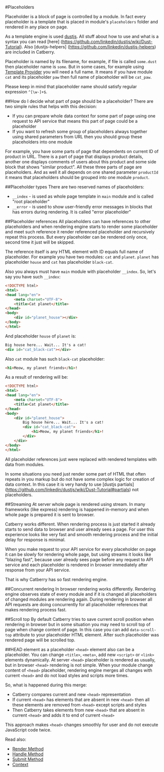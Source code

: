 #Placeholders

Placeholder is a block of page is controlled by a module. In fact every
placeholder is a template that is placed in module's `placeholders` folder and 
rendered in any place on page.

As a template engine is used [dustjs](https://github.com/linkedin/dustjs).
All stuff about how to use and what is a syntax you can read [here]
(https://github.com/linkedin/dustjs/wiki/Dust-Tutorial). Also [dustjs-helpers]
(https://github.com/linkedin/dustjs-helpers) are included in Catberry.

Placeholder is named by its filename, for example, if file is called `some.dust`
then placeholder name is `some`. But in some cases, for example using 
[Template Provider](../services/userland/template-provider.md) you will need 
a full name. It means if you have module `cat` and its placeholder `paw` then 
full name of placeholder will be `cat_paw`.
 
Please keep in mind that placeholder name should satisfy regular expression
`^[\w-]+$`.

##How do I decide what part of page should be a placeholder?
There are two simple rules that helps with this decision:

* If you can prepare whole data context for some part of page using one request 
to API service that means this part of page could be a placeholder
* If you want to refresh some group of placeholders always together using 
shared parameters from URL then you should group these placeholders into 
one module

For example, you have some parts of page that dependents on current ID of 
product in URL. There is a part of page that displays product details, 
another one displays comments of users about this product and some side block 
that shows "similar product". All these three parts of page are placeholders.
And as well it all depends on one shared parameter `productId` it means that
placeholders should be grouped into one module `product`.

##Placeholder types
There are two reserved names of placeholders:

* `__index` - is used as whole page template in `main` module and 
is called "root placeholder"
* `__error` - is used to show user-friendly error messages in blocks that has 
errors during rendering. It is called "error placeholder"

##Placeholder references
All placeholders can have references to other placeholders and when rendering
engine starts to render some placeholder and meet such reference it render
referenced placeholder and recursively repeat this process. 
But every placeholder can be rendered only once, second time it just will be
skipped.

The reference itself is any HTML element with ID equals full name 
of placeholder. For example you have two modules: `cat` and `planet`. 
`planet` has placeholder `house` and `cat` has placeholder `black-cat`.

Also you always must have `main` module with placeholder `__index`.
So, let's say you have such `__index`:

```html
<!DOCTYPE html>
<html>
<head lang="en">
    <meta charset="UTF-8">
    <title>Cat planet</title>
</head>
<body>
	<div id="planet_house"></div>
</body>
</html>
```

And placeholder `house` of `planet` is:
```html
Big house here... Wait... It's a cat!
<div id="cat_black-cat"></div>
```

Also `cat` module has such `black-cat` placeholder:
```html
<h1>Meow, my planet friends</h1>!
```

As a result of rendering will be:

```html
<!DOCTYPE html>
<html>
<head lang="en">
    <meta charset="UTF-8">
    <title>Cat planet</title>
</head>
<body>
	<div id="planet_house">
		Big house here... Wait... It's a cat!
		<div id="cat_black-cat">
			<h1>Meow, my planet friends</h1>!
		</div>
	</div>
</body>
</html>
```

All placeholder references just were replaced with rendered templates with data
from modules.

In some situations you need just render some part of HTML that often repeats
in you markup but do not have some complex logic for creation of data context.
In this case it is very handy to use [dustjs partials]
(https://github.com/linkedin/dustjs/wiki/Dust-Tutorial#partials) 
not placeholders.
 
##Streaming
At server whole page is rendered using stream. In many frameworks (like express)
rendering is happened in-memory and when whole page is prepared 
it is sent to browser.

Catberry works different. When rendering process is just started it already 
starts to send data to browser and user already sees a page. 
For user this experience looks like very fast and smooth rendering process and 
the initial delay for response is minimal.

When you make request to your API service for every placeholder on page it can
be slowly for rendering whole page, but using streams it looks like "blazing
fast", because user already sees page before any request to API service and each 
placeholder is rendered in browser immediately after response from your API 
service.

That is why Catberry has so fast rendering engine.

##Concurrent rendering
In browser rendering works differently. Rendering engine observes state of
every module and if it is changed all placeholders of changed modules are 
rendering again. During rendering in browser all API requests are doing 
concurrently for all placeholder references that makes rendering process fast.

##Scroll top
By default Catberry tries to save current scroll position when rendering 
in browser but in some situation you may need to scroll top of page when change
content of page. In this case you can add `data-scroll-top` attribute to your
placeholder HTML element. After such placeholder was rendered page will be 
scrolled top.

##HEAD element as a placeholder
`<head>` element also can be a placeholder. You can change `<title>`, `<meta>`,
add new `<script>` or `<link>` elements dynamically. At server `<head>` 
placeholder is rendered as usually, but in browser `<head>` rendering is 
not simple. When your module change content of `<head>` placeholder, rendering 
engine merges all changes with current `<head>` and do not load styles and 
scripts more times.

So, what is happened during this merge:

* Catberry compares current and new `<head>` representation
* If current `<head>` has elements that are absent in new `<head>` then all 
these elements are removed from `<head>` except scripts and styles
* Then Catberry takes elements from new `<head>` that are absent in current 
`<head>` and adds it to end of current `<head>`

This approach makes `<head>` changes smoothly for user and do not execute 
JavaScript code twice.

Read also:

* [Render Method](render-method.md)
* [Handle Method](handle-method.md)
* [Submit Method](submit-method.md)
* [Context](context.md)
